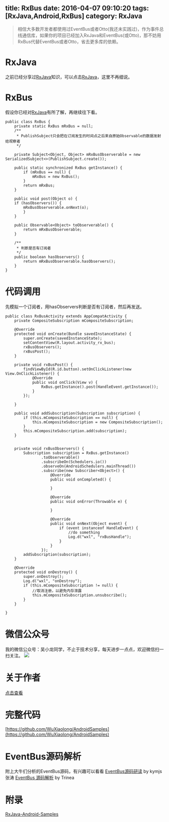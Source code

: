 title: RxBus
date: 2016-04-07 09:10:20
tags: [RxJava,Android,RxBus]
category: RxJava
---

> 相信大多数开发者都使用过EventBus或者Otto(我还未实践过)，作为事件总线通信库，如果你的项目已经加入RxJava和EventBus(或Otto)，那不妨用RxBus代替EventBus或者Otto，省去更多库的依赖。

# RxJava
之前已经分享过[RxJava](http://wuxiaolong.me/2016/01/18/rxjava/)知识，可以点击[RxJava](http://wuxiaolong.me/2016/01/18/rxjava/)，这里不再细说。

# RxBus 
假设你已经对[RxJava](http://wuxiaolong.me/2016/01/18/rxjava/)有所了解，再继续往下看。
<!--more-->
```
public class RxBus {
    private static RxBus mRxBus = null;
    /**
     * PublishSubject只会把在订阅发生的时间点之后来自原始Observable的数据发射给观察者
     */

    private Subject<Object, Object> mRxBusObserverable = new SerializedSubject<>(PublishSubject.create());

    public static synchronized RxBus getInstance() {
        if (mRxBus == null) {
            mRxBus = new RxBus();
        }
        return mRxBus;
    }

    public void post(Object o) {
    if (hasObservers()) {
        mRxBusObserverable.onNext(o);
		}
    }

    public Observable<Object> toObserverable() {
        return mRxBusObserverable;
    }

    /**
     * 判断是否有订阅者
     */
    public boolean hasObservers() {
        return mRxBusObserverable.hasObservers();
    }
}
```
# 代码调用
先模拟一个订阅者，用hasObservers判断是否有订阅者，然后再发送。
```
public class RxBusActivity extends AppCompatActivity {
    private CompositeSubscription mCompositeSubscription;

    @Override
    protected void onCreate(Bundle savedInstanceState) {
        super.onCreate(savedInstanceState);
        setContentView(R.layout.activity_rx_bus);
        rxBusObservers();
        rxBusPost();
    }

    private void rxBusPost() {
        findViewById(R.id.button).setOnClickListener(new View.OnClickListener() {
            @Override
            public void onClick(View v) {
                RxBus.getInstance().post(HandleEvent.getInstance());
            }
        });

    }

    public void addSubscription(Subscription subscription) {
        if (this.mCompositeSubscription == null) {
            this.mCompositeSubscription = new CompositeSubscription();
        }
        this.mCompositeSubscription.add(subscription);
    }


    private void rxBusObservers() {
        Subscription subscription = RxBus.getInstance()
                .toObserverable()
                .subscribeOn(Schedulers.io())
                .observeOn(AndroidSchedulers.mainThread())
                .subscribe(new Subscriber<Object>() {
                    @Override
                    public void onCompleted() {

                    }

                    @Override
                    public void onError(Throwable e) {

                    }

                    @Override
                    public void onNext(Object event) {
                        if (event instanceof HandleEvent) {
                            //do something
                            Log.d("wxl", "rxBusHandle");
                        }
                    }
                });
        addSubscription(subscription);
    }

    @Override
    protected void onDestroy() {
        super.onDestroy();
        Log.d("wxl", "onDestroy");
        if (this.mCompositeSubscription != null) {
		    //取消注册，以避免内存泄露
            this.mCompositeSubscription.unsubscribe();
        }
    }

}
```

# 微信公众号
我的微信公众号：吴小龙同学，不止于技术分享，每天进步一点点，欢迎微信扫一扫关注。
![](http://7q5c2h.com1.z0.glb.clouddn.com/qrcode_wuxiaolong.jpg)

# 关于作者
[点击查看](http://wuxiaolong.me/about/)

# 完整代码
[https://github.com/WuXiaolong/AndroidSamples](https://github.com/WuXiaolong/AndroidSamples)

# EventBus源码解析
附上大牛们分析的EventBus源码，有兴趣可以看看
[EventBus源码研读](http://kymjs.com/code/2015/12/12/01/) by kymjs张涛
[EventBus 源码解析](http://a.codekk.com/detail/Android/Trinea/EventBus%20%E6%BA%90%E7%A0%81%E8%A7%A3%E6%9E%90) by Trinea


# 附录
[RxJava-Android-Samples](https://github.com/kaushikgopal/RxJava-Android-Samples/blob/master/app/src/main/java/com/morihacky/android/rxjava/rxbus/RxBus.java)




